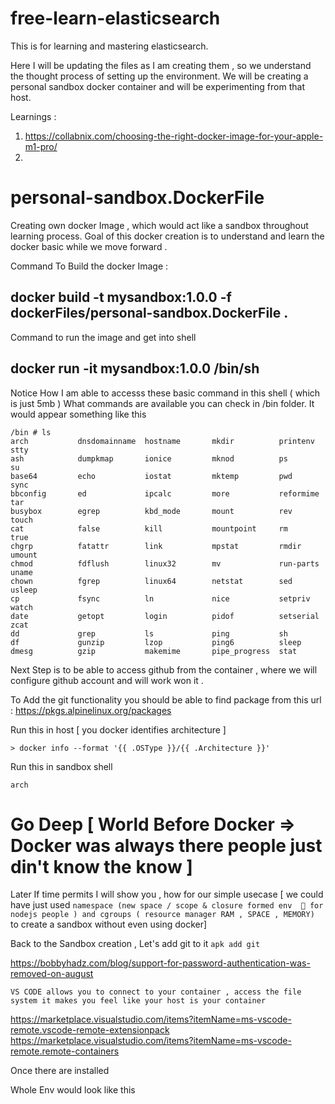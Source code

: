 # free-learn-elasticsearch
This is for learning and mastering elasticsearch.


Here I will be updating the files as I am creating them , so we understand the thought process of setting up the environment. 
We will be creating a personal sandbox docker container and will be experimenting from that host. 

Learnings : 
1. https://collabnix.com/choosing-the-right-docker-image-for-your-apple-m1-pro/
2. 
# personal-sandbox.DockerFile

Creating own docker Image , which would act like a sandbox throughout learning process. 
Goal of this docker creation is to understand and learn the docker basic while we move forward . 

Command To Build the docker Image : 
## docker build  -t mysandbox:1.0.0 -f dockerFiles/personal-sandbox.DockerFile .


Command to run the image and get into shell
## docker run -it mysandbox:1.0.0 /bin/sh


Notice How I am able to accesss these basic command in this shell ( which is just 5mb )
What commands are available you can check in /bin folder. It would appear something like this

```
/bin # ls
arch           dnsdomainname  hostname       mkdir          printenv       stty
ash            dumpkmap       ionice         mknod          ps             su
base64         echo           iostat         mktemp         pwd            sync
bbconfig       ed             ipcalc         more           reformime      tar
busybox        egrep          kbd_mode       mount          rev            touch
cat            false          kill           mountpoint     rm             true
chgrp          fatattr        link           mpstat         rmdir          umount
chmod          fdflush        linux32        mv             run-parts      uname
chown          fgrep          linux64        netstat        sed            usleep
cp             fsync          ln             nice           setpriv        watch
date           getopt         login          pidof          setserial      zcat
dd             grep           ls             ping           sh
df             gunzip         lzop           ping6          sleep
dmesg          gzip           makemime       pipe_progress  stat
```


Next Step is to be able to access github from the container , where we will configure github account 
and will work won it . 

To Add the git functionality you should be able to find package from this url : https://pkgs.alpinelinux.org/packages


Run this in host [ you docker identifies architecture ]
```
> docker info --format '{{ .OSType }}/{{ .Architecture }}'
```

Run this in sandbox shell 
```
arch
```



# Go Deep [ World Before Docker => Docker was always there people just din't know the know ]
Later If time permits I will show you , how for our simple usecase
[ we could have just used 
```namespace (new space / scope & closure formed env  🥇 for nodejs people ) and cgroups ( resource manager RAM , SPACE , MEMORY) ``` 
to create a sandbox without even using docker]




Back to the Sandbox creation , Let's add git to it 
``` apk add git ```


https://bobbyhadz.com/blog/support-for-password-authentication-was-removed-on-august



``` 
VS CODE allows you to connect to your container , access the file system it makes you feel like your host is your container 

```
https://marketplace.visualstudio.com/items?itemName=ms-vscode-remote.vscode-remote-extensionpack
https://marketplace.visualstudio.com/items?itemName=ms-vscode-remote.remote-containers

Once there are installed 

Whole Env would look like this 
